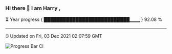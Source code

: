 ### Hi there 👋 I am Harry , 

⏳ Year progress { ███████████████████████████▁▁▁ } 92.08 %

---

⏰ Updated on Fri, 03 Dec 2021 02:07:59 GMT

![Progress Bar CI](https://github.com/duykhang68/duykhang68/workflows/Progress%20Bar%20CI/badge.svg)
